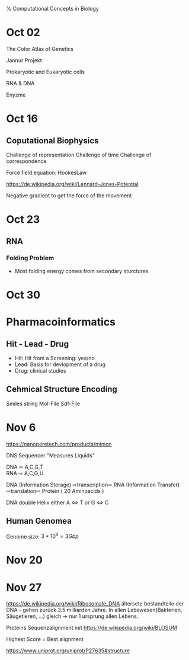 % Computational Concepts in Biology

# Oct 02

The Color Atlas of Genetics

Jannur Projekt

Prokaryotic and Eukaryotic cells

RNA & DNA

Enyzme

# Oct 16

## Coputational Biophysics

Challenge of representation
Challenge of time
Challenge of correspondence

Force field equation:
HookesLaw 

https://de.wikipedia.org/wiki/Lennard-Jones-Potential

Negative gradient to get the force of the movement

# Oct 23

## RNA

### Folding Problem

* Most folding energy comes from secondary sturctures


# Oct 30

# Pharmacoinformatics

## Hit - Lead - Drug

* Hit: Hit from a Screening: yes/no
* Lead: Basis for devlopment of a drug
* Drug: clinical studies

## Cehmical Structure Encoding

Smiles string
Mol-File
Sdf-File

# Nov 6

https://nanoporetech.com/products/minion

DNS Sequencer "Measures Liquids"

DNA ⇨ A,C,G,T  
RNA ⇨ A,C,G,U

DNA (Information Storage) ⇨transcription⇨ RNA (Information Transfer) ⇨translation⇨ Protein ( 20 Aminoacids )

DNA double Helix either A ⇔ T or G ⇔ C

## Human Genomea
Genome size: $3*10^9 = 3Gbp$

# Nov 20


# Nov 27

https://de.wikipedia.org/wiki/Ribosomale_DNA ältersete bestandteile der DNA - gehen zurück 3.5 milliarden Jahre.
In allen Lebewesen(Bakterien, Säugetieren, ...) gleich -> nur 1 ursprung allen Lebens.

Proteins Sequenzalignment mit https://de.wikipedia.org/wiki/BLOSUM

Highest Score = Best alignment

https://www.uniprot.org/uniprot/P27635#structure






